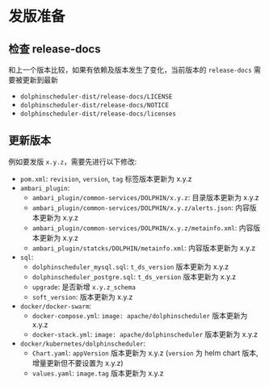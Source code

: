 # 发版准备

## 检查 release-docs

和上一个版本比较，如果有依赖及版本发生了变化，当前版本的 `release-docs` 需要被更新到最新

 - `dolphinscheduler-dist/release-docs/LICENSE`
 - `dolphinscheduler-dist/release-docs/NOTICE`
 - `dolphinscheduler-dist/release-docs/licenses`

## 更新版本

例如要发版 `x.y.z`，需要先进行以下修改:

 - `pom.xml`: `revision`, `version`, `tag` 标签版本更新为 x.y.z
 - `ambari_plugin`:
   - `ambari_plugin/common-services/DOLPHIN/x.y.z`: 目录版本更新为 x.y.z
   - `ambari_plugin/common-services/DOLPHIN/x.y.z/alerts.json`: 内容版本更新为 x.y.z
   - `ambari_plugin/common-services/DOLPHIN/x.y.z/metainfo.xml`: 内容版本更新为 x.y.z
   - `ambari_plugin/statcks/DOLPHIN/metainfo.xml`: 内容版本更新为 x.y.z
 - `sql`:
   - `dolphinscheduler_mysql.sql`: `t_ds_version` 版本更新为 x.y.z
   - `dolphinscheduler_postgre.sql`: `t_ds_version` 版本更新为 x.y.z
   - `upgrade`: 是否新增 `x.y.z_schema`
   - `soft_version`: 版本更新为 x.y.z
 - `docker/docker-swarm`:
   - `docker-compose.yml`: `image: apache/dolphinscheduler` 版本更新为 x.y.z
   - `docker-stack.yml`: `image: apache/dolphinscheduler` 版本更新为 x.y.z
 - `docker/kubernetes/dolphinscheduler`:
   - `Chart.yaml`: `appVersion` 版本更新为 x.y.z (`version` 为 helm chart 版本, 增量更新但不要设置为 x.y.z)
   - `values.yaml`: `image.tag` 版本更新为 x.y.z
